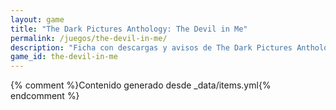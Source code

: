 ```yaml
---
layout: game
title: "The Dark Pictures Anthology: The Devil in Me"
permalink: /juegos/the-devil-in-me/
description: "Ficha con descargas y avisos de The Dark Pictures Anthology: The Devil in Me."
game_id: the-devil-in-me
---
```


{% comment %}Contenido generado desde _data/items.yml{% endcomment %}
